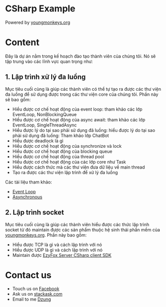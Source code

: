 ﻿# CSharp Example

Powered by [youngmonkeys.org](https://youngmonkeys.org/)

# Content

Đây là dự án nằm trong kế hoạch đào tạo thành viên của chúng tôi. Nó sẽ tập trung vào các lĩnh vực quan trọng như:

## 1. Lập trình xử lý đa luồng

Mục tiêu cuối cùng là giúp các thành viên có thể tự tạo ra được các thư viện đa luồng để sử dụng được trong các thư viện core của chúng tôi. Phần này sẽ bao gồm:

- Hiểu được cơ chế hoạt động của event loop: tham khảo các lớp EventLoop, NonBlockingQueue
- Hiểu được cơ chế hoạt động của async await: tham khảo các lớp EventLoop, SingleThreadAsync
- Hiểu được lý do tại sao phải sử dụng đã luồng: hiểu được lý do tại sao phải sử dụng đã luồng: Tham khảo lớp ChatBot
- Hiểu được deadlock là gì
- Hiểu được cơ chế hoạt động của synchronize và lock
- Hiểu được cơ chế hoạt động của blocking queue
- Hiểu được cơ chế hoạt động của thread pool
- Hiểu được cơ chế hoạt động của các lớp core như Task
- Hiểu được cách thức mà các thư viện đưa dữ liệu về main thread
- Tạo ra được các thư viện lập trình để xử lý đa luồng

Các tài liệu tham khảo:

- [Event Loop](https://tvd12.com/event-loop/)
- [Asynchronous](https://tvd12.com/asynchronous/)

## 2. Lập trình socket

Mục tiêu cuối cùng là giúp các thành viên hiểu được các thức lập trình socket từ đó maintain được các sản phẩm thuộc hệ sinh thái phần mềm của [youngmonkeys.org](https://youngmonkeys.org/). Phần này bao gồm:

- Hiểu được TCP là gì và cách lập trình với nó
- Hiểu được UDP là gì và cách lập trình với nó
- Maintain được [EzyFox Server CSharp client SDK](https://github.com/youngmonkeys/ezyfox-server-csharp-client)

# Contact us

- Touch us on [Facebook](https://www.facebook.com/youngmonkeys.org)
- Ask us on [stackask.com](https://stackask.com)
- Email to me [Dzung](mailto:itprono3@gmail.com)